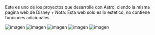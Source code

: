 Este es uno de los proyectos que desarrolle con Astro, ciendo la misma pagina web de Disney +
Nota: Esta web solo es lo estetico, no contiene funciones adicionales.

![imagen](https://github.com/Mr-S4mura1/Disney-Pr/assets/113269686/5235502e-5b22-4f49-b912-4f977ef77211)
![imagen](https://github.com/Mr-S4mura1/Disney-Pr/assets/113269686/b8bbf4b1-6296-4795-a134-2e30a2f47654)
![imagen](https://github.com/Mr-S4mura1/Disney-Pr/assets/113269686/45dbae6b-76bd-4568-9445-ca0b69278663)
![imagen](https://github.com/Mr-S4mura1/Disney-Pr/assets/113269686/95f5158d-67fc-4252-a094-0a79800b45d8)
![imagen](https://github.com/Mr-S4mura1/Disney-Pr/assets/113269686/a9a91044-e9c8-496b-9923-488c6d3953ef)





